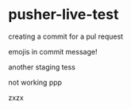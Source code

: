 # pusher-live-test

creating a commit for a pul request

emojis in commit message!


another staging tess

not working
ppp

zxzx
